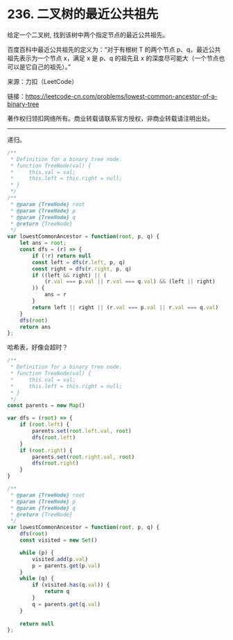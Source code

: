 # 236. 二叉树的最近公共祖先

给定一个二叉树, 找到该树中两个指定节点的最近公共祖先。

百度百科中最近公共祖先的定义为：“对于有根树 T 的两个节点 p、q，最近公共祖先表示为一个节点 x，满足 x 是 p、q 的祖先且 x 的深度尽可能大（一个节点也可以是它自己的祖先）。”

来源：力扣（LeetCode）

链接：https://leetcode-cn.com/problems/lowest-common-ancestor-of-a-binary-tree

著作权归领扣网络所有。商业转载请联系官方授权，非商业转载请注明出处。

---

递归。

```js
/**
 * Definition for a binary tree node.
 * function TreeNode(val) {
 *     this.val = val;
 *     this.left = this.right = null;
 * }
 */
/**
 * @param {TreeNode} root
 * @param {TreeNode} p
 * @param {TreeNode} q
 * @return {TreeNode}
 */
var lowestCommonAncestor = function(root, p, q) {
    let ans = root;
    const dfs = (r) => {
        if (!r) return null
        const left = dfs(r.left, p, q)
        const right = dfs(r.right, p, q)
        if ((left && right) || (
            (r.val === p.val || r.val === q.val) && (left || right)
        )) {
            ans = r
        }
        return left || right || (r.val === p.val || r.val === q.val)
    }
    dfs(root)
    return ans
};
```

哈希表，好像会超时？

```js
/**
 * Definition for a binary tree node.
 * function TreeNode(val) {
 *     this.val = val;
 *     this.left = this.right = null;
 * }
 */
const parents = new Map()

var dfs = (root) => {
    if (root.left) {
        parents.set(root.left.val, root)
        dfs(root.left)
    }
    if (root.right) {
        parents.set(root.right.val, root)
        dfs(root.right)
    }
}

/**
 * @param {TreeNode} root
 * @param {TreeNode} p
 * @param {TreeNode} q
 * @return {TreeNode}
 */
var lowestCommonAncestor = function(root, p, q) {
    dfs(root)
    const visited = new Set()

    while (p) {
        visited.add(p.val)
        p = parents.get(p.val)
    }
    while (q) {
        if (visited.has(q.val)) {
            return q
        }
        q = parents.get(q.val)
    }
    
    return null
};
```
